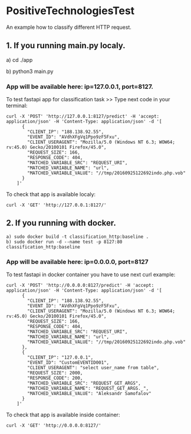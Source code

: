 # PositiveTechnologiesTest
An example how to classify different HTTP request.

## 1. If you running main.py localy.

  a) cd ./app
  
  b) python3 main.py

### App will be available here: ip=127.0.0.1, port=8127.

To test fastapi app for classification task >> Type next code in your terminal:

    curl -X 'POST' 'http://127.0.0.1:8127/predict' -H 'accept: application/json' -H 'Content-Type: application/json' -d '[
          {
            "CLIENT_IP": "188.138.92.55",
            "EVENT_ID": "AVdhXFgVq1Ppo9zF5Fxu",
            "CLIENT_USERAGENT": "Mozilla/5.0 (Windows NT 6.3; WOW64; rv:45.0) Gecko/20100101 Firefox/45.0",
            "REQUEST_SIZE": 166,
            "RESPONSE_CODE": 404,
            "MATCHED_VARIABLE_SRC": "REQUEST_URI",
            "MATCHED_VARIABLE_NAME": "url",
            "MATCHED_VARIABLE_VALUE": "//tmp/20160925122692indo.php.vob"
          }
        ]'

To check that app is available localy:

    curl -X 'GET' 'http://127.0.0.1:8127/' 



## 2. If you running with docker.
    a) sudo docker build -t classification_http:baseline .
    b) sudo docker run -d --name test -p 8127:80 classification_http:baseline

### App will be available here: ip=0.0.0.0, port=8127
To test fastapi in docker container you have to use next curl example:


    curl -X 'POST' 'http://0.0.0.0:8127/predict' -H 'accept: application/json' -H 'Content-Type: application/json' -d '[
          {
            "CLIENT_IP": "188.138.92.55",
            "EVENT_ID": "AVdhXFgVq1Ppo9zF5Fxu",
            "CLIENT_USERAGENT": "Mozilla/5.0 (Windows NT 6.3; WOW64; rv:45.0) Gecko/20100101 Firefox/45.0",
            "REQUEST_SIZE": 166,
            "RESPONSE_CODE": 404,
            "MATCHED_VARIABLE_SRC": "REQUEST_URI",
            "MATCHED_VARIABLE_NAME": "url",
            "MATCHED_VARIABLE_VALUE": "//tmp/20160925122692indo.php.vob"
          },
          {
            "CLIENT_IP": "127.0.0.1",
            "EVENT_ID": "CustomEVENTID001",
            "CLIENT_USERAGENT": "select user_name from table",
            "REQUEST_SIZE": 2000,
            "RESPONSE_CODE": 200,
            "MATCHED_VARIABLE_SRC": "REQUEST_GET_ARGS",
            "MATCHED_VARIABLE_NAME": "REQUEST_GET_ARGS._",
            "MATCHED_VARIABLE_VALUE": "Aleksandr Samofalov"
          }
        ]'

To check that app is available inside container:

    curl -X 'GET' 'http://0.0.0.0:8127/' 
